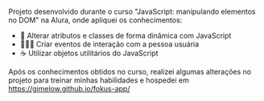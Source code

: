 Projeto desenvolvido durante o curso "JavaScript: manipulando elementos no DOM" na Alura, onde apliquei os conhecimentos:

- 💠 Alterar atributos e classes de forma dinâmica com JavaScript
- 👩🏻‍💻 Criar eventos de interação com a pessoa usuária
- ☕ Utilizar objetos utilitários do JavaScript

Após os conhecimentos obtidos no curso, realizei algumas alterações no projeto para treinar minhas habilidades e hospedei em https://gimelow.github.io/fokus-app/

